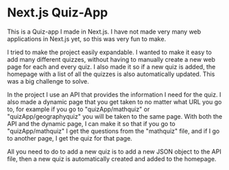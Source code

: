 # Next.js Quiz-App

This is a Quiz-app I made in Next.js. I have not made very many web applications in Next.js yet, so this was very fun to make.

I tried to make the project easily expandable. I wanted to make it easy to add many different quizzes, without having to manually create a new web page for each and every quiz. I also made it so if a new quiz is added, the homepage with a list of all the quizzes is also automatically updated. This was a big challenge to solve.

In the project I use an API that provides the information I need for the quiz. I also made a dynamic page that you get taken to no matter what URL you go to, for example if you go to "quizApp/mathquiz" or "quizApp/geographyquiz" you will be taken to the same page. With both the API and the dynamic page, I can make it so that if you go to "quizApp/mathquiz" I get the questions from the "mathquiz" file, and if I go to another page, I get the quiz for that page.

All you need to do to add a new quiz is to add a new JSON object to the API file, then a new quiz is automatically created and added to the homepage.
